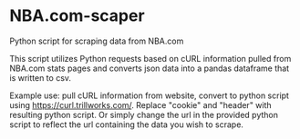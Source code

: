 # NBA.com-scaper
Python script for scraping data from NBA.com

This script utilizes Python requests based on cURL information pulled from NBA.com stats pages and converts json data into a pandas dataframe that is written to csv.

Example use: pull cURL information from website, convert to python script using https://curl.trillworks.com/. Replace "cookie" and "header" with resulting python script. Or simply change the url in the provided python script to reflect the url containing the data you wish to scrape.
